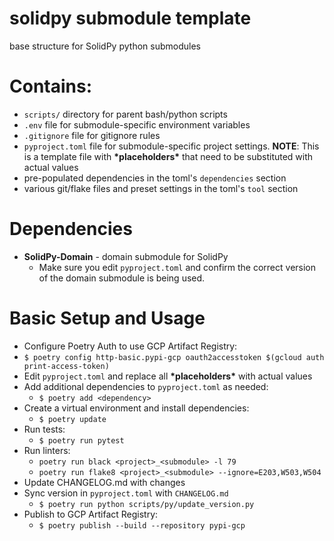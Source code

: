 # solidpy submodule template
base structure for SolidPy python submodules

# Contains:
- `scripts/` directory for parent bash/python scripts
- `.env` file for submodule-specific environment variables
- `.gitignore` file for gitignore rules
- `pyproject.toml` file for submodule-specific project settings. __NOTE__: This is a template file with __\*placeholders\*__ that need to be substituted with actual values
- pre-populated dependencies in the toml's `dependencies` section
- various git/flake files and preset settings in the toml's `tool` section

# Dependencies
- __SolidPy-Domain__ - domain submodule for SolidPy
  - Make sure you edit `pyproject.toml` and confirm the correct version of the domain submodule is being used.

# Basic Setup and Usage
- Configure Poetry Auth to use GCP Artifact Registry:
- `$ poetry config http-basic.pypi-gcp oauth2accesstoken $(gcloud auth print-access-token)`
- Edit `pyproject.toml` and replace all __\*placeholders\*__ with actual values
- Add additional dependencies to `pyproject.toml` as needed:
  - `$ poetry add <dependency>`
- Create a virtual environment and install dependencies:
  - `$ poetry update`
- Run tests:
  - `$ poetry run pytest`
- Run linters:
  - `poetry run black <project>_<submodule> -l 79`
  - `poetry run flake8 <project>_<submodule> --ignore=E203,W503,W504`
- Update CHANGELOG.md with changes
- Sync version in `pyproject.toml` with `CHANGELOG.md`
  - `$ poetry run python scripts/py/update_version.py` 
- Publish to GCP Artifact Registry:
  - `$ poetry publish --build --repository pypi-gcp`
